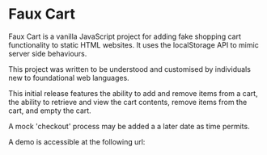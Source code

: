 # Faux Cart
Faux Cart is a vanilla JavaScript project for adding fake shopping cart functionality to static HTML websites. It uses the localStorage API to mimic server side behaviours.

This project was written to be understood and customised by individuals new to foundational web languages.

This initial release features the ability to add and remove items from a cart, the ability to retrieve and view the cart contents, remove items from the cart, and empty the cart.

A mock 'checkout' process may be added a a later date as time permits.

A demo is accessible at the following url: 